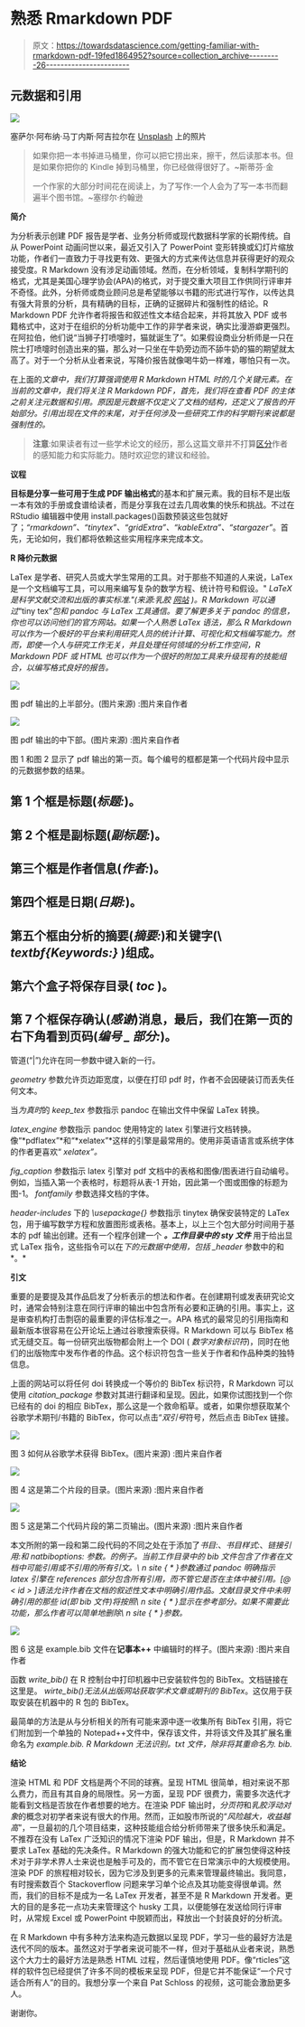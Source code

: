 # 熟悉 Rmarkdown PDF

> 原文：<https://towardsdatascience.com/getting-familiar-with-rmarkdown-pdf-19fed1864952?source=collection_archive---------26----------------------->

## 元数据和引用

![](img/3a21f58963eeecc852a8f5255422326a.png)

塞萨尔·阿布纳·马丁内斯·阿吉拉尔在 [Unsplash](https://unsplash.com?utm_source=medium&utm_medium=referral) 上的照片

> 如果你把一本书掉进马桶里，你可以把它捞出来，擦干，然后读那本书。但是如果你把你的 Kindle 掉到马桶里，你已经做得很好了。~斯蒂芬·金
> 
> 一个作家的大部分时间花在阅读上，为了写作:一个人会为了写一本书而翻遍半个图书馆。~塞缪尔·约翰逊

**简介**

为分析表示创建 PDF 报告是学者、业务分析师或现代数据科学家的长期传统。自从 PowerPoint 动画问世以来，最近又引入了 PowerPoint 变形转换或幻灯片缩放功能，作者们一直致力于寻找更有效、更强大的方式来传达信息并获得更好的观众接受度。R Markdown 没有涉足动画领域。然而，在分析领域，复制科学期刊的格式，尤其是美国心理学协会(APA)的格式，对于提交重大项目工作供同行评审并不奇怪。此外，分析师或商业顾问总是希望能够以书籍的形式进行写作，以传达具有强大背景的分析，具有精确的目标，正确的证据碎片和强制性的结论。R Markdown PDF 允许作者将报告和叙述性文本结合起来，并将其放入 PDF 或书籍格式中，这对于在组织的分析功能中工作的非学者来说，确实比漫游癖更强烈。在阿拉伯，他们说“当狮子打喷嚏时，猫就诞生了”。如果假设商业分析师是一只在院士打喷嚏时创造出来的猫，那么对一只坐在牛奶旁边而不舔牛奶的猫的期望就太高了。对于一个分析从业者来说，写降价报告就像喝牛奶一样难，哪怕只有一次。

</getting-familiar-with-rmarkdown-html-f5b3bc4ec210>  

在上面的*文章中，我们打算强调使用 R Markdown HTML 时的几个关键元素。在当前的文章中，我们将关注 R Markdown PDF，首先，我们将在查看 PDF 的主体之前关注元数据和引用。原因是元数据不仅定义了文档的结构，还定义了报告的开始部分。引用出现在文件的末尾，对于任何涉及一些研究工作的科学期刊来说都是强制性的。*

> **注意**:如果读者有过一些学术论文的经历，那么这篇文章并不打算[区分](https://www.alancward.co.uk/the-flow-of-dunning-kruger-a-blend-of-challenge-skill-and-perception/)作者的感知能力和实际能力。随时欢迎您的建议和经验。

**议程**

**目标是分享一些可用于生成 PDF 输出格式**的基本和扩展元素。我的目标不是出版一本有效的手册或食谱给读者，而是分享我在过去几周收集的快乐和挑战。不过在 RStudio 编辑器中使用 install.packages()函数预装这些包就好了；*“rmarkdown”、“tinytex”、“gridExtra”、“kableExtra”、“stargazer”*。首先，无论如何，我们都将依赖这些实用程序来完成本文。

**R 降价元数据**

LaTex 是学者、研究人员或大学生常用的工具。对于那些不知道的人来说，LaTex 是一个文档编写工具，可以用来编写复杂的数学方程、统计符号和假设。" *LaTeX 是科学文献交流和出版的事实标准."(来源:乳胶* [*网站*](https://www.latex-project.org/) *)。R Markdown 可以通过*“tiny tex”*包和 *pandoc* 与 LaTex 工具通信。要了解更多关于 pandoc 的信息，你也可以访问他们的官方网站。如果一个人熟悉 LaTex 语法，那么 R Markdown 可以作为一个极好的平台来利用研究人员的统计计算、可视化和文档编写能力。然而，即使一个人与研究工作无关，并且处理任何领域的分析工作空间，R Markdown PDF 或 HTML 也可以作为一个很好的附加工具来升级现有的技能组合，以编写格式良好的报告。*

![](img/f82fd9cc1b84c78d374bd38900892a2a.png)

图 pdf 输出的上半部分。(图片来源) :图片来自作者

![](img/47b2ee6b6bf116648a3ac1deca032c18.png)

图 pdf 输出的中下部。(图片来源) :图片来自作者

图 1 和图 2 显示了 pdf 输出的第一页。每个编号的框都是第一个代码片段中显示的元数据参数的结果。

## 第 1 个框是标题(*标题:*)。

## 第 2 个框是副标题(*副标题:*)。

## 第三个框是作者信息(*作者:*)。

## 第四个框是日期(*日期:*)。

## 第五个框由分析的摘要(*摘要:*)和关键字(\\ *textbf{Keywords:}* )组成。

## 第六个盒子将保存目录( *toc* )。

## 第 7 个框保存确认(*感谢*)消息，最后，我们在第一页的右下角看到页码(*编号 _ 部分:*)。

管道(“|”)允许在同一参数中键入新的一行。

*geometry* 参数允许页边距宽度，以便在打印 pdf 时，作者不会因硬装订而丢失任何文本。

当*为真时*的 *keep_tex* 参数指示 pandoc 在输出文件中保留 LaTex 转换。

*latex_engine* 参数指示 pandoc 使用特定的 latex 引擎进行文档转换。像“*pdflatex”*和“*xelatex”*这样的引擎是最常用的。使用非英语语言或系统字体的作者更喜欢“ *xelatex”。*

*fig_caption* 参数指示 latex 引擎对 pdf 文档中的表格和图像/图表进行自动编号。例如，当插入第一个表格时，标题将从表-1 开始，因此第一个图或图像的标题为图-1。 *fontfamily* 参数选择文档的字体。

*header-includes* 下的 *\usepackage{}* 参数指示 tinytex 确保安装特定的 LaTex 包，用于编写数学方程和放置图形或表格。基本上，以上三个包大部分时间用于基本的 pdf 输出创建。还有一个程序创建一个 ***。工作目录中的 sty 文件*** 用于给出显式 LaTex 指令，这些指令可以在*下的元数据中使用，包括 _header* 参数中的和*。*

**引文**

重要的是要提及其作品启发了分析表示的想法和作者。在创建期刊或发表研究论文时，通常会特别注意在同行评审的输出中包含所有必要和正确的引用。事实上，这是审查机构打击剽窃的最重要的评估标准之一。APA 格式的最常见的引用指南和最新版本很容易在公开论坛上通过谷歌搜索获得。R Markdown 可以与 BibTex 格式无缝交互。每一份研究出版物都会附上一个 DOI ( *数字对象标识符*)，同时在他们的出版物库中发布作者的作品。这个标识符包含一些关于作者和作品种类的独特信息。

  

上面的网站可以将任何 doi 转换成一个等价的 BibTex 标识符，R Markdown 可以使用 *citation_package* 参数对其进行翻译和呈现。因此，如果你试图找到一个你已经有的 doi 的相应 BibTex，那么这是一个救命稻草。或者，如果你想获取某个谷歌学术期刊/书籍的 BibTex，你可以点击“*双引号*符号，然后点击 BibTex 链接。

![](img/c218aa42064fc338b418a8a859360bc6.png)

图 3 如何从谷歌学术获得 BibTex。(图片来源) :图片来自作者

![](img/f996a5ed359f4bb7dd1aa6dec038cdeb.png)

图 4 这是第二个片段的目录。(图片来源) :图片来自作者

![](img/fdb8edc556f1a69708971e164002c76e.png)

图 5 这是第二个代码片段的第二页输出。(图片来源) :图片来自作者

本文所附的第一段和第二段代码的不同之处在于添加了*书目:*、*书目样式:*、*链接引用:*和 *natbiboptions:* 参数。*的例子。当前工作目录中的 bib* 文件包含了作者在文档中可能引用或不引用的所有引文。*\ n site { * }*参数通过 pandoc 明确指示 latex 引擎在 references 部分包含所有引用，而不管它是否在主体中被引用。[@ < id > ]语法允许作者在文档的叙述性文本中明确引用作品。文献目录文件中未明确引用的那些 id(即 bib 文件)将按照*\ n site { * }显示在参考部分。*如果不需要此功能，那么作者可以简单地删除*\ n site { * }参数。*

![](img/96d9cd4a5b36c96c79db6a9db84307aa.png)

图 6 这是 example.bib 文件在**记事本++** 中编辑时的样子。(图片来源) :图片来自作者

函数 *write_bib()* 在 R 控制台中打印机器中已安装软件包的 BibTex。文档链接在这里是。 *wirte_bib()无法从出版网站获取学术文章或期刊的 BibTex*。这仅用于获取安装在机器中的 R 包的 BibTex。

最简单的方法是从与分析相关的所有可能来源中逐一收集所有 BibTex 引用，将它们附加到一个单独的 Notepad++文件中，保存该文件，并将该文件及其扩展名重命名为 *example.bib. R Markdown 无法识别。txt 文件，除非将其重命名为. bib.*

**结论**

渲染 HTML 和 PDF 文档是两个不同的球赛。呈现 HTML 很简单，相对来说不那么费力，而且有其自身的局限性。另一方面，呈现 PDF 很费力，需要多次迭代才能看到文档是否放在作者想要的地方。在渲染 PDF 输出时，*分页符*和*乳胶浮动对象*的概念对初学者来说有很大的作用。然而，正如股市所说的“*风险越大，收益越高*”，一旦最初的几个项目结束，这种技能组合给分析师带来了很多快乐和满足。不推荐在没有 LaTex 广泛知识的情况下渲染 PDF 输出，但是，R Markdown 并不要求 LaTex 基础的先决条件。R Markdown 的强大功能和它的扩展包使得这种技术对于非学术界人士来说也是触手可及的，而不管它在日常演示中的大规模使用。渲染 PDF 的旅程相对较长，因为它涉及到更多的元素来管理最终输出。我同意，有时搜索数百个 Stackoverflow 问题来学习单个论点及其功能变得很单调。然而，我们的目标不是成为一名 LaTex 开发者，甚至不是 R Markdown 开发者。更大的目的是多花一点功夫来管理这个 husky 工具，以便能够在发送给同行评审时，从常规 Excel 或 PowerPoint 中脱颖而出，释放出一个封装良好的分析流。

在 R Markdown 中有多种方法来构造元数据以呈现 PDF，学习一些的最好方法是迭代不同的版本。虽然这对于学者来说可能不一样，但对于基础从业者来说，熟悉这个大力士的最好方法是熟悉 HTML 过程，然后谨慎地使用 PDF。像“rticles”这样的软件包已经提供了许多不同的模板来呈现 PDF，但是它并不能保证“一个尺寸适合所有人”的目的。我想分享一个来自 Pat Schloss 的视频，这可能会激励更多人。

谢谢你。